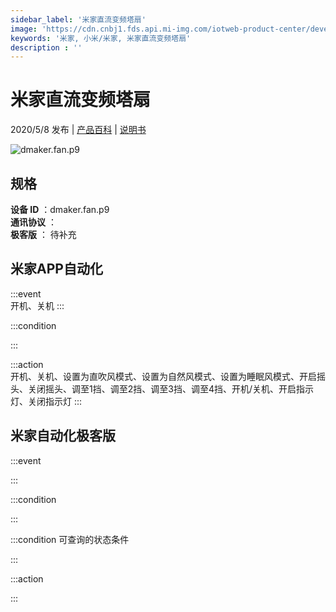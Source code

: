 ```yaml
---
sidebar_label: '米家直流变频塔扇'
image: 'https://cdn.cnbj1.fds.api.mi-img.com/iotweb-product-center/developer_1578050087184srXO09wa.png?GalaxyAccessKeyId=AKVGLQWBOVIRQ3XLEW&Expires=9223372036854775807&Signature=ZZJuK2I9ijVGQ8oNajqRx8xp7Bo='
keywords: '米家, 小米/米家, 米家直流变频塔扇'
description : ''
---
```

# 米家直流变频塔扇

2020/5/8 发布 | [产品百科](https://home.mi.com/webapp/content/baike/product/index.html?model=dmaker.fan.p9/) | [说明书](https://home.mi.com/views/introduction.html?model=dmaker.fan.p9&region=cn)

![dmaker.fan.p9](https://cdn.cnbj1.fds.api.mi-img.com/iotweb-product-center/developer_1578050087184srXO09wa.png?GalaxyAccessKeyId=AKVGLQWBOVIRQ3XLEW&Expires=9223372036854775807&Signature=ZZJuK2I9ijVGQ8oNajqRx8xp7Bo=)

## 规格  
> 
**设备 ID** ：dmaker.fan.p9  
**通讯协议** ：  
**极客版**  ： 待补充 


## 米家APP自动化  

:::event  
开机、关机
:::

:::condition  

:::

:::action   
开机、关机、设置为直吹风模式、设置为自然风模式、设置为睡眠风模式、开启摇头、关闭摇头、调至1挡、调至2挡、调至3挡、调至4挡、开机/关机、开启指示灯、关闭指示灯
:::

## 米家自动化极客版  

:::event  

:::

:::condition  

:::

:::condition 可查询的状态条件  

:::

:::action  

:::

        
